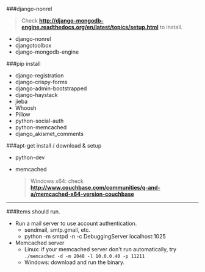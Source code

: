 ###django-nonrel
  > Check **http://django-mongodb-engine.readthedocs.org/en/latest/topics/setup.html** to install.

* django-nonrel
* djangotoolbox
* django-mongodb-engine

###pip install
* django-registration
* django-crispy-forms
* django-admin-bootstrapped
* django-haystack
* jieba
* Whoosh
* Pillow
* python-social-auth
* python-memcached
* django_akismet_comments

###apt-get install / download & setup
* python-dev
* memcached

  > Windows x64: check **http://www.couchbase.com/communities/q-and-a/memcached-x64-version-couchbase**

-----
###Items should run.
* Run a mail server to use account authentication.
  * sendmail, smtp.gmail, etc. 
  * python -m smtpd -n -c DebuggingServer localhost:1025
* Memcached server
  * Linux: if your memcached server don't run automatically, try `./memcached -d -m 2048 -l 10.0.0.40 -p 11211`
  * Windows: download and run the binary.
